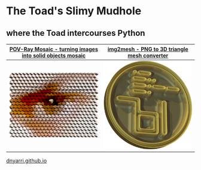 # The Toad's Slimy Mudhole

## where the Toad intercourses Python

| [POV-Ray Mosaic - turning images into solid objects mosaic](https://github.com/Dnyarri/POVmosaic) | [img2mesh - PNG to 3D triangle mesh converter](https://github.com/Dnyarri/img2mesh) |
| ---- | ---- |
| [![Example of POV-Ray Mosaic project.](boxeye.png)](https://dnyarri.github.io/povzaika.html) | [![Example of img2mesh project.](ycoin.png)](https://dnyarri.github.io/img2mesh.html) |

[dnyarri.github.io](https://dnyarri.github.io/)
